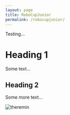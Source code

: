 ```yaml
---
layout: page
title: RoboCupJunior
permalink: /robocupjunior/
---
```


Testing...

# Heading 1

Some text...

## Heading 2

Some more text...

![theremin](../imgs/theremin.jpg)
